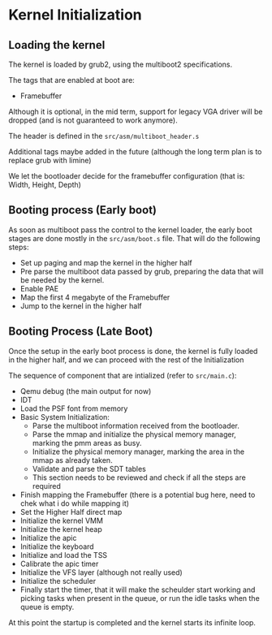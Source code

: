 #  Kernel Initialization

## Loading the kernel

The kernel is loaded by grub2, using the multiboot2 specifications.

The tags that are enabled at boot are:

* Framebuffer

Although it is optional, in the mid term, support for legacy VGA driver will be dropped (and is not guaranteed to work anymore).

The header is defined in the `src/asm/multiboot_header.s`

Additional tags maybe added in the future (although the long term plan is to replace grub with limine)

We let the bootloader decide for the framebuffer configuration (that is: Width, Height, Depth)

## Booting process (Early boot)

As soon as multiboot pass the control to the kernel loader, the early boot stages are done mostly in the `src/asm/boot.s` file. That will do the following steps:

* Set up paging and map the kernel in the higher half
* Pre parse the multiboot data passed by grub, preparing the data that will be needed by the kernel.
* Enable PAE
* Map the first 4 megabyte of the Framebuffer
* Jump to the kernel in  the higher half

## Booting Process (Late Boot)

Once the setup in the early boot process is done,  the kernel is fully loaded in the higher half, and we can proceed with the rest of the Initialization

The sequence of component that are intialized (refer to `src/main.c`):

* Qemu debug (the main output for now)
* IDT
* Load the PSF font from memory
* Basic System Initialization:
    - Parse the multiboot information received from the bootloader.
    - Parse the mmap and initialize the physical memory manager, marking the pmm areas as busy.
    - Initialize the physical memory manager, marking the area in the mmap as already taken.
    - Validate and parse the SDT tables
    - This section needs to be reviewed and check if all the steps are required
* Finish mapping the Framebuffer (there is a potential bug here, need to chek what i do while mapping it)
* Set the Higher Half direct map
* Initialize the kernel VMM
* Initialize the kernel heap
* Initialize the apic
* Initialize the keyboard
* Initialize and load the TSS
* Calibrate the apic timer
* Initialize the VFS layer (although not really used)
* Initialize the scheduler
* Finally start the timer, that it will make the scheulder start working and picking tasks when present in the queue, or run the idle tasks when the queue is empty.

At this point the startup is completed and the kernel starts its infinite loop.

